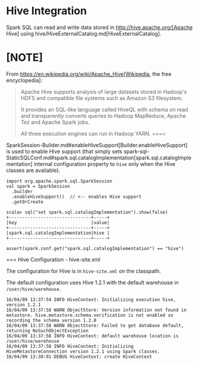 # Hive Integration

Spark SQL can read and write data stored in http://hive.apache.org/[Apache Hive] using hive/HiveExternalCatalog.md[HiveExternalCatalog].

[NOTE]
====
From https://en.wikipedia.org/wiki/Apache_Hive[Wikipedia, the free encyclopedia]:

> Apache Hive supports analysis of large datasets stored in Hadoop's HDFS and compatible file systems such as Amazon S3 filesystem.
>
> It provides an SQL-like language called HiveQL with schema on read and transparently converts queries to Hadoop MapReduce, Apache Tez and Apache Spark jobs.
>
> All three execution engines can run in Hadoop YARN.
====

SparkSession-Builder.md#enableHiveSupport[Builder.enableHiveSupport] is used to enable Hive support (that simply sets spark-sql-StaticSQLConf.md#spark.sql.catalogImplementation[spark.sql.catalogImplementation] internal configuration property to `hive` only when the Hive classes are available).

```
import org.apache.spark.sql.SparkSession
val spark = SparkSession
  .builder
  .enableHiveSupport()  // <-- enables Hive support
  .getOrCreate

scala> sql("set spark.sql.catalogImplementation").show(false)
+-------------------------------+-----+
|key                            |value|
+-------------------------------+-----+
|spark.sql.catalogImplementation|hive |
+-------------------------------+-----+

assert(spark.conf.get("spark.sql.catalogImplementation") == "hive")
```

=== Hive Configuration - hive-site.xml

The configuration for Hive is in `hive-site.xml` on the classpath.

The default configuration uses Hive 1.2.1 with the default warehouse in `/user/hive/warehouse`.

```
16/04/09 13:37:54 INFO HiveContext: Initializing execution hive, version 1.2.1
16/04/09 13:37:58 WARN ObjectStore: Version information not found in metastore. hive.metastore.schema.verification is not enabled so recording the schema version 1.2.0
16/04/09 13:37:58 WARN ObjectStore: Failed to get database default, returning NoSuchObjectException
16/04/09 13:37:58 INFO HiveContext: default warehouse location is /user/hive/warehouse
16/04/09 13:37:58 INFO HiveContext: Initializing HiveMetastoreConnection version 1.2.1 using Spark classes.
16/04/09 13:38:01 DEBUG HiveContext: create HiveContext
```

